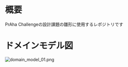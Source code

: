 # 概要
PrAha Challengeの設計課題の雛形に使用するレポジトリです

# ドメインモデル図
![domain_model_01.png](https://qiita-image-store.s3.ap-northeast-1.amazonaws.com/0/874156/59c5ece8-701f-b186-e4b9-9bccced99c6d.png)

